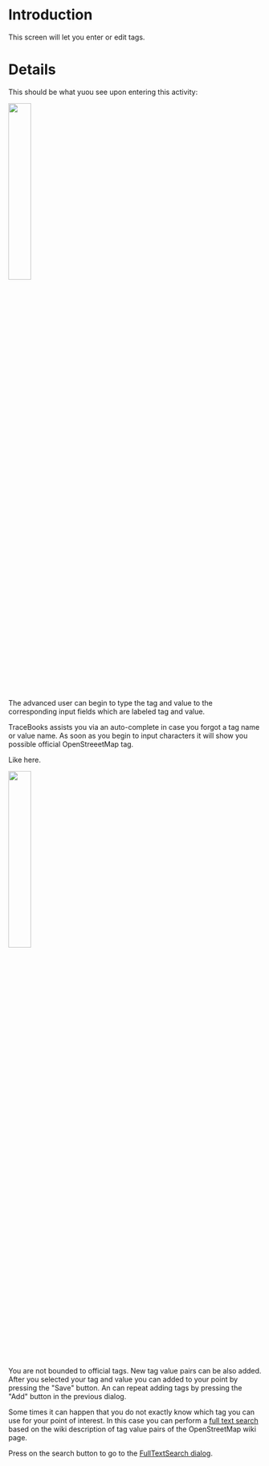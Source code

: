 # Introduction #

This screen will let you enter or edit tags.

# Details #

This should be what yuou see upon entering this activity:

<img src='http://tracebook.googlecode.com/svn/wiki/img/addmeta_history.png' height='30%' width='30%' />

The advanced user can begin to type the tag and value to the corresponding input fields which are labeled tag and value.

TraceBooks assists you via an auto-complete in case you forgot a tag name or value name. As soon as you begin to input characters it will show you possible official OpenStreeetMap tag.

Like here.

<img src='http://tracebook.googlecode.com/svn/wiki/img/addpoint_autocompl.png' height='30%' width='30%' />

You are not bounded to official tags. New tag value pairs can be also added. After you selected your tag and value you can added to your point by pressing the "Save" button. An can repeat adding tags by pressing the "Add" button in the previous dialog.

Some times it can happen that you do not exactly know which tag you can use for your point of interest. In this case you can perform a [full text search](FullTextSearchActivityManuel.md) based on the wiki description of tag value pairs of the OpenStreetMap wiki page.

Press on the search button to go to the [FullTextSearch dialog](FullTextSearchActivityManuel.md).